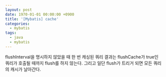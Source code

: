 ```yaml
---
layout: post
date: 1970-01-01 00:00:00 +0900
title: '[Mybatis] cache'
categories:
  - mybatis
tags:
  - java
  - mybatis
---
```


flushInterval을 명시하지 않았을 때 한 번 캐싱된 쿼리 결과는 flushCache가 true인 쿼리가 호출될 때까지 flush를 하지 않는다.
그리고 일단 flush가 트리거 되면 모든 쿼리의 캐시가 날아간다.
